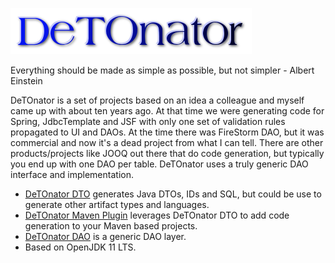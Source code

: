 ![Title](images/title.png)

Everything should be made as simple as possible, but not simpler - Albert Einstein

DeTOnator is a set of projects based on an idea a colleague and myself came up with about ten years ago. At that time we were generating
code for Spring, JdbcTemplate and JSF with only one set of validation rules propagated to UI and DAOs. At the time there was FireStorm
DAO, but it was commercial and now it's a dead project from what I can tell. There are other products/projects like JOOQ out there
that do code generation, but typically you end up with one DAO per table. DeTOnator uses a truly generic DAO interface and implementation.
* [DeTOnator DTO](https://github.com/sgjava/detonator/tree/master/dto) generates Java DTOs, IDs and SQL, but could be use to generate other
artifact types and languages.
* [DeTOnator Maven Plugin](https://github.com/sgjava/detonator/tree/master/detonator-maven-plugin) leverages DeTOnator DTO to add code
generation to your Maven based projects.
* [DeTOnator DAO](https://github.com/sgjava/detonator/tree/master/dao) is a generic DAO layer.
* Based on OpenJDK 11 LTS.

